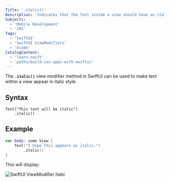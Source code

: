 ```yaml
---
Title: '.italic()'
Description: 'Indicates that the font inside a view should have an italic style applied to it.'
Subjects:
  - 'Mobile Development'
  - 'iOS'
Tags:
  - 'SwiftUI'
  - 'SwiftUI ViewModifiers'
  - 'Xcode'
CatalogContent:
  - 'learn-swift'
  - 'paths/build-ios-apps-with-swiftui'
---
```


The **`.italic()`** view modifier method in SwiftUI can be used to make text within a view appear in italic style.

## Syntax

```psuedo
Text("This text will be italic")
    .italic()
```

## Example

```swift
var body: some View {
    Text("I hope this appears as italic.")
        .italic()
}
```

This will display:

![SwiftUI ViewModifier Italic](https://raw.githubusercontent.com/Codecademy/docs/main/media/swiftui-viewmodifier-italic.png)

